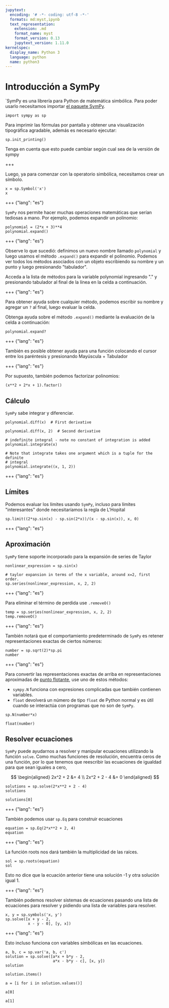 ```yaml
---
jupytext:
  encoding: '# -*- coding: utf-8 -*-'
  formats: md:myst,ipynb
  text_representation:
    extension: .md
    format_name: myst
    format_version: 0.13
    jupytext_version: 1.11.0
kernelspec:
  display_name: Python 3
  language: python
  name: python3
---
```


# Introducción a SymPy

`SymPy es una librería para Python de matemática simbólica. Para poder usarlo necesitamos importar [el paquete SymPy](http://docs.sympy.org/latest/index.html).

```{code-cell} ipython3
import sympy as sp
```

Para imprimir las fórmulas por pantalla y obtener una visualización tipográfica agradable, además es necesario ejecutar:

```{code-cell} ipython3
sp.init_printing()
```

Tenga en cuenta que esto puede cambiar según cual sea de la versión de sympy

+++

Luego, ya para comenzar con la operatorio simbólica, necesitamos crear un símbolo.

```{code-cell} ipython3
x = sp.Symbol('x')
x
```

+++ {"lang": "es"}

`SymPy` nos permite hacer muchas operaciones matemáticas que serían tediosas a
mano. Por ejemplo, podemos expandir un polinomio:

```{code-cell} ipython3
polynomial = (2*x + 3)**4
polynomial.expand()
```

+++ {"lang": "es"}

Observe lo que sucedió: definimos un nuevo nombre llamado `polynomial`
y luego usamos el método `.expand()` para expandir el polinomio. Podemos ver
todos los métodos asociados con un objeto escribiendo su nombre y un punto y
luego presionando "tabulador".

Acceda a la lista de métodos para la variable polynomial ingresando "." y
presionando tabulador al final de la línea en la celda a continuación.

+++ {"lang": "es"}

Para obtener ayuda sobre cualquier método, podemos escribir su nombre y
agregar un `?` al final, luego evaluar la celda.

Obtenga ayuda sobre el método `.expand()` mediante la evaluación de la celda
a continuación:

```{code-cell} ipython3
polynomial.expand?
```

+++ {"lang": "es"}

También es posible obtener ayuda para una función colocando el cursor entre
los paréntesis y presionando Mayúscula + Tabulador

+++ {"lang": "es"}

Por supuesto, también podemos factorizar polinomios:

```{code-cell} ipython3
(x**2 + 2*x + 1).factor()
```

## Cálculo

`SymPy` sabe integrar y diferenciar.

```{code-cell} ipython3
polynomial.diff(x)  # First derivative
```

```{code-cell} ipython3
polynomial.diff(x, 2)  # Second derivative
```

```{code-cell} ipython3
# indefinite integral - note no constant of integration is added
polynomial.integrate(x)
```

```{code-cell} ipython3
# Note that integrate takes one argument which is a tuple for the definite
# integral
polynomial.integrate((x, 1, 2))
```

+++ {"lang": "es"}

## Límites

Podemos evaluar los límites usando `SymPy`, incluso para límites "interesantes"
donde necesitaríamos la regla de L'Hopital

```{code-cell} ipython3
sp.limit((2*sp.sin(x) - sp.sin(2*x))/(x - sp.sin(x)), x, 0)
```

+++ {"lang": "es"}

## Aproximación

`SymPy` tiene soporte incorporado para la expansión de series de Taylor

```{code-cell} ipython3
nonlinear_expression = sp.sin(x)

# taylor expansion in terms of the x variable, around x=2, first order.
sp.series(nonlinear_expression, x, 2, 2)
```

+++ {"lang": "es"}

Para eliminar el término de perdida use `.removeO()`

```{code-cell} ipython3
temp = sp.series(nonlinear_expression, x, 2, 2)
temp.removeO()
```

+++ {"lang": "es"}

También notará que el comportamiento predeterminado de `SymPy` es retener
representaciones exactas de ciertos números:

```{code-cell} ipython3
number = sp.sqrt(2)*sp.pi
number
```

+++ {"lang": "es"}

Para convertir las representaciones exactas de arriba en representaciones
aproximadas de [punto flotante](https://en.wikipedia.org/wiki/Floating_point), use uno de estos métodos:

- `sympy.N` funciona con expresiones complicadas que también contienen variables.
- `float` devolverá un número de tipo `float` de Python normal y es útil cuando se interactúa
con programas que no son de `SymPy`.

```{code-cell} ipython3
sp.N(number*x)
```

```{code-cell} ipython3
float(number)
```

## Resolver ecuaciones

`SymPy` puede ayudarnos a resolver y manipular  ecuaciones utilizando la
función `solve`. Como muchas funciones de resolución, encuentra ceros de una
función, por lo que tenemos que reescribir las ecuaciones de igualdad para
que sean iguales a cero,

$$
\begin{aligned}
 2x^2 + 2 &= 4 \\
 2x^2 + 2 - 4 &= 0
\end{aligned}
$$

```{code-cell} ipython3
solutions = sp.solve(2*x**2 + 2 - 4)
solutions
```

```{code-cell} ipython3
solutions[0]
```

+++ {"lang": "es"}

También podemos usar `sp.Eq` para construir ecuaciones

```{code-cell} ipython3
equation = sp.Eq(2*x**2 + 2, 4)
equation
```

+++ {"lang": "es"}

La función roots nos dará también la multiplicidad de las raíces.

```{code-cell} ipython3
sol = sp.roots(equation)
sol
```

Esto no dice que la ecuación anterior tiene una solución -1 y otra solución
igual 1.

+++ {"lang": "es"}

También podemos resolver sistemas de ecuaciones pasando una lista de
ecuaciones para resolver y pidiendo una lista de variables para resolver.

```{code-cell} ipython3
x, y = sp.symbols('x, y')
sp.solve([x + y - 2,
          x - y - 0], [y, x])
```

+++ {"lang": "es"}

Esto incluso funciona con variables simbólicas en las ecuaciones.

```{code-cell} ipython3
a, b, c = sp.var('a, b, c')
solution = sp.solve([a*x + b*y - 2,
                     a*x - b*y - c], [x, y])
solution
```

```{code-cell} ipython3
solution.items()
```

```{code-cell} ipython3
a = [i for i in solution.values()]
```

```{code-cell} ipython3
a[0]
```

```{code-cell} ipython3
a[1]
```
